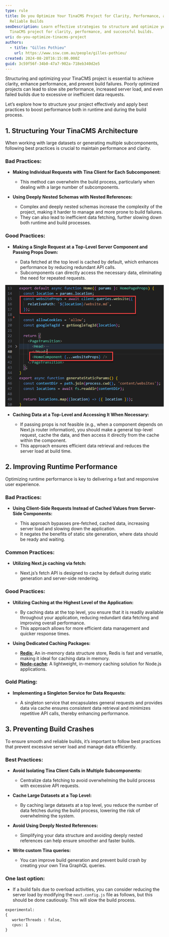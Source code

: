 ```yaml
---
type: rule
title: Do you Optimize Your TinaCMS Project for Clarity, Performance, and
  Reliable Builds
seoDescription: Learn effective strategies to structure and optimize your
  TinaCMS project for clarity, performance, and successful builds.
uri: do-you-optimize-tinacms-project
authors:
  - title: "Gilles Pothieu"
    url: https://www.ssw.com.au/people/gilles-pothieu/
created: 2024-08-28T16:15:00.000Z
guid: 3c59f56f-34b0-47a7-902a-718eb340d2e5
---
```

Structuring and optimizing your TinaCMS project is essential to achieve clarity, enhance performance, and prevent build failures. Poorly optimized projects can lead to slow site performance, increased server load, and even failed builds due to excessive or inefficient data requests.

Let’s explore how to structure your project effectively and apply best practices to boost performance both in runtime and during the build process.

## 1. Structuring Your TinaCMS Architecture

When working with large datasets or generating multiple subcomponents, following best practices is crucial to maintain performance and clarity.

### Bad Practices:

* **Making Individual Requests with Tina Client for Each Subcomponent:**

  * This method can overwhelm the build process, particularly when dealing with a large number of subcomponents.
* **Using Deeply Nested Schemas with Nested References:**

  * Complex and deeply nested schemas increase the complexity of the project, making it harder to manage and more prone to build failures.
  * They can also lead to inefficient data fetching, further slowing down both runtime and build processes.

### Good Practices:

* **Making a Single Request at a Top-Level Server Component and Passing Props Down:**

  * Data fetched at the top level is cached by default, which enhances performance by reducing redundant API calls.
  * Subcomponents can directly access the necessary data, eliminating the need for repeated requests.

![✅ Figure: Good example - Single request at the top-level server and passing props down](2024-08-28_16-21-56.png)

* **Caching Data at a Top-Level and Accessing It When Necessary:**

  * If passing props is not feasible (e.g., when a component depends on Next.js router information), you should make a general top-level request, cache the data, and then access it directly from the cache within the component.
  * This approach ensures efficient data retrieval and reduces the server load at build time.

## 2. Improving Runtime Performance

Optimizing runtime performance is key to delivering a fast and responsive user experience.

### Bad Practices:

* **Using Client-Side Requests Instead of Cached Values from Server-Side Components:**

  * This approach bypasses pre-fetched, cached data, increasing server load and slowing down the application.
  * It negates the benefits of static site generation, where data should be ready and waiting.

### Common Practices:

* **Utilizing Next.js caching via fetch:** 

  * Next.js’s fetch API is designed to cache by default during static generation and server-side rendering.

### Good Practices:

* **Utilizing Caching at the Highest Level of the Application:**

  * By caching data at the top level, you ensure that it is readily available throughout your application, reducing redundant data fetching and improving overall performance.
  * This approach allows for more efficient data management and quicker response times.
* **Using Dedicated Caching Packages:**

  * [**Redis**:](https://redis.io/fr/solutions/cas-dutilisation/cache/) An in-memory data structure store, Redis is fast and versatile, making it ideal for caching data in memory. 
  * **[Node-cache](https://www.npmjs.com/package/node-cache)**: A lightweight, in-memory caching solution for Node.js applications.

### Gold Plating:

* **Implementing a Singleton Service for Data Requests:**

  * A singleton service that encapsulates general requests and provides data via cache ensures consistent data retrieval and minimizes repetitive API calls, thereby enhancing performance.

## 3. Preventing Build Crashes

To ensure smooth and reliable builds, it’s important to follow best practices that prevent excessive server load and manage data efficiently.

### Best Practices:

* **Avoid Isolating Tina Client Calls in Multiple Subcomponents:**

  * Centralize data fetching to avoid overwhelming the build process with excessive API requests.
* **Cache Large Datasets at a Top Level:**

  * By caching large datasets at a top level, you reduce the number of data fetches during the build process, lowering the risk of overwhelming the system.
* **Avoid Using Deeply Nested References:**

  * Simplifying your data structure and avoiding deeply nested references can help ensure smoother and faster builds.
* **Write custom Tina queries:**

  * You can improve build generation and prevent build crash by creating your own Tina GraphQL queries.

### One last option:

* If a build fails due to overload activities, you can consider reducing the server load by modifying the `next.config.js` file as follows, but this should be done cautiously. This will slow the build process.

```
experimental: 
{
   workerThreads : false,
   cpus: 1
}
```
